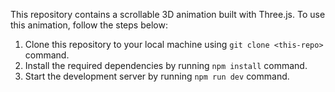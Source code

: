 This repository contains a scrollable 3D animation built with Three.js. To use this animation, follow the steps below:

1. Clone this repository to your local machine using `git clone <this-repo>` command.
2. Install the required dependencies by running `npm install` command.
3. Start the development server by running `npm run dev` command.

